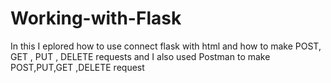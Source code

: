 # Working-with-Flask
In this I eplored how to use connect flask with html and how to make POST, GET , PUT , DELETE  requests and I also used Postman to make POST,PUT,GET ,DELETE request
